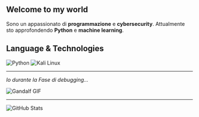 ## Welcome to my world


Sono un appassionato di **programmazione** e **cybersecurity**. Attualmente sto approfondendo **Python** e **machine learning**.






## Language & Technologies
![Python](https://img.shields.io/badge/Python-3776AB?style=flat&logo=python&logoColor=white)
![Kali Linux](https://img.shields.io/badge/Kali%20Linux-557C88?style=flat&logo=kali-linux&logoColor=white)

---

*Io durante la Fase di debugging...*

![Gandalf GIF](https://media1.tenor.com/m/H2GZj21Q91YAAAAC/gandalf-lord-of-the-rings.gif)



---
![GitHub Stats](https://github-readme-stats.vercel.app/api?username=mattiaesposito&show_icons=true&theme=radical)


